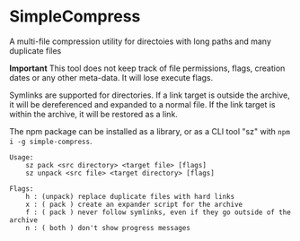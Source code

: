 # SimpleCompress
A multi-file compression utility for directoies with long paths and many duplicate files

**Important** This tool does not keep track of file permissions, flags, creation dates or any other
meta-data. It will lose execute flags.

Symlinks are supported for directories. If a link target is outside the archive, it will be dereferenced
and expanded to a normal file. If the link target is within the archive, it will be restored as a link.

The npm package can be installed as a library, or as a CLI tool "sz" with `npm i -g simple-compress`.

    Usage:
        sz pack <src directory> <target file> [flags]
        sz unpack <src file> <target directory> [flags]

    Flags:
        h : (unpack) replace duplicate files with hard links
        x : ( pack ) create an expander script for the archive
        f : ( pack ) never follow symlinks, even if they go outside of the archive
        n : ( both ) don't show progress messages


